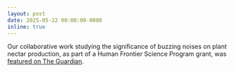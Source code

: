 ```yaml
---
layout: post
date: 2025-05-22 00:00:00-0000
inline: true
---
```


Our collaborative work studying the significance of buzzing noises on plant nectar production, as part of a Human Frontier Science Program grant, was [featured on The Guardian](https://www.theguardian.com/environment/2025/may/21/plants-produce-more-nectar-when-they-hear-bees-buzzing-scientists-find).
